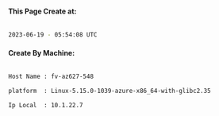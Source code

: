 
   
#### This Page Create at:

```bash

2023-06-19 - 05:54:08 UTC

```

#### Create By Machine:

```bash

Host Name : fv-az627-548

platform  : Linux-5.15.0-1039-azure-x86_64-with-glibc2.35

Ip Local  : 10.1.22.7

```

